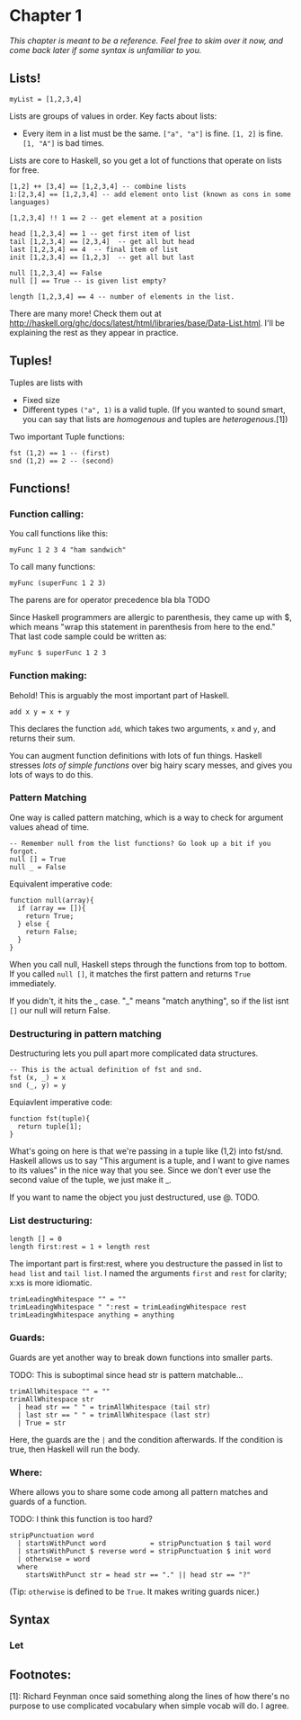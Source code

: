 # Chapter 1

*This chapter is meant to be a reference. Feel free to skim over it now, and come back later if some syntax is unfamiliar to you.*

## Lists!

    myList = [1,2,3,4]

Lists are groups of values in order. Key facts about lists:

* Every item in a list must be the same. `["a", "a"]` is fine. `[1, 2]` is fine. `[1, "A"]` is bad times.

Lists are core to Haskell, so you get a lot of functions that operate on lists for free.

    [1,2] ++ [3,4] == [1,2,3,4] -- combine lists
    1:[2,3,4] == [1,2,3,4] -- add element onto list (known as cons in some languages)

    [1,2,3,4] !! 1 == 2 -- get element at a position

    head [1,2,3,4] == 1 -- get first item of list
    tail [1,2,3,4] == [2,3,4]  -- get all but head
    last [1,2,3,4] == 4  -- final item of list
    init [1,2,3,4] == [1,2,3]  -- get all but last

    null [1,2,3,4] == False
    null [] == True -- is given list empty?

    length [1,2,3,4] == 4 -- number of elements in the list.

There are many more! Check them out at http://haskell.org/ghc/docs/latest/html/libraries/base/Data-List.html. I'll be explaining the rest as they appear in practice.

## Tuples!

Tuples are lists with

* Fixed size
* Different types `("a", 1)` is a valid tuple. (If you wanted to sound smart, you can say that lists are <em>homogenous</em> and tuples are <em>heterogenous</em>.[1])

Two important Tuple functions:

    fst (1,2) == 1 -- (first)
    snd (1,2) == 2 -- (second)

## Functions!

### Function calling:

You call functions like this:

    myFunc 1 2 3 4 "ham sandwich"

To call many functions:

    myFunc (superFunc 1 2 3)

The parens are for operator precedence bla bla TODO

Since Haskell programmers are allergic to parenthesis, they came up with $, which means "wrap this statement in parenthesis from here to the end." That last code sample could be written as:

    myFunc $ superFunc 1 2 3

### Function making:

Behold! This is arguably the most important part of Haskell.

    add x y = x + y

This declares the function `add`, which takes two arguments, `x` and `y`, and returns their sum.

You can augment function definitions with lots of fun things. Haskell stresses *lots of simple functions* over big hairy scary messes, and gives you lots of ways to do this.

### Pattern Matching

One way is called pattern matching, which is a way to check for argument values ahead of time.

    -- Remember null from the list functions? Go look up a bit if you forgot.
    null [] = True
    null _ = False

Equivalent imperative code:

    function null(array){
      if (array == []){
        return True;
      } else {
        return False;
      }
    }

When you call null, Haskell steps through the functions from top to bottom. If you called `null []`, it matches the first pattern and returns `True` immediately. 

If you didn't, it hits the _ case. "_" means "match anything", so if the list isnt `[]` our null will return False.

### Destructuring in pattern matching

Destructuring lets you pull apart more complicated data structures.

    -- This is the actual definition of fst and snd.
    fst (x, _) = x
    snd (_, y) = y

Equiavlent imperative code:

    function fst(tuple){
      return tuple[1];
    }

What's going on here is that we're passing in a tuple like (1,2) into fst/snd. Haskell allows us to say "This argument is a tuple, and I want to give names to its values" in the nice way that you see. Since we don't ever use the second value of the tuple, we just make it _.

If you want to name the object you just destructured, use @. TODO.

### List destructuring:

    length [] = 0
    length first:rest = 1 + length rest

The important part is first:rest, where you destructure the passed in list to `head list` and `tail list`. I named the arguments `first` and `rest` for clarity; x:xs is more idiomatic.

    trimLeadingWhitespace "" = ""
    trimLeadingWhitespace " ":rest = trimLeadingWhitespace rest
    trimLeadingWhitespace anything = anything

### Guards:

Guards are yet another way to break down functions into smaller parts.

TODO: This is suboptimal since head str is pattern matchable...

    trimAllWhitespace "" = ""
    trimAllWhitespace str 
      | head str == " " = trimAllWhitespace (tail str)
      | last str == " " = trimAllWhitespace (last str)
      | True = str

Here, the guards are the `|` and the condition afterwards. If the condition is true, then Haskell will run the body.

### Where:

Where allows you to share some code among all pattern matches and guards of a function. 

TODO: I think this function is too hard?

    stripPunctuation word 
      | startsWithPunct word           = stripPunctuation $ tail word
      | startsWithPunct $ reverse word = stripPunctuation $ init word
      | otherwise = word
      where
        startsWithPunct str = head str == "." || head str == "?"

(Tip: `otherwise` is defined to be `True`. It makes writing guards nicer.)

## Syntax

### Let



## Footnotes:

[1]: Richard Feynman once said something along the lines of how there's no purpose to use complicated vocabulary when simple vocab will do. I agree.
